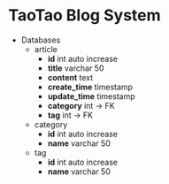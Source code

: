 # TaoTao Blog System

*	Databases
	*	article
		*	**id** int auto increase
		*	**title** varchar 50
		*	**content** text
		*	**create_time** timestamp
		*	**update_time** timestamp
		*	**category** int -> FK
		*	**tag** int	-> FK
	*	category
		*	**id** int auto increase
		*	**name** varchar 50
	*	tag
		*	**id** int auto increase
		*	**name** varchar 50
